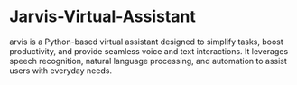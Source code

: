 # Jarvis-Virtual-Assistant
arvis is a Python-based virtual assistant designed to simplify tasks, boost productivity, and provide seamless voice and text interactions. It leverages speech recognition, natural language processing, and automation to assist users with everyday needs.
